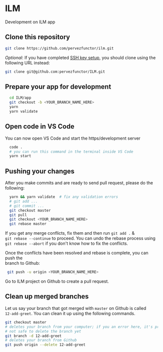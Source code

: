 # ILM

Development on ILM app

## Clone this repository

```bash
git clone https://github.com/pervezfunctor/ilm.git
```

*Optional*: If you have completed [SSH key setup](https://docs.github.com/en/github/authenticating-to-github/adding-a-new-ssh-key-to-your-github-account), you should clone using the  
following URL instead:

```bash
git clone git@github.com:pervezfunctor/ILM.git
```

## Prepare your app for development

```bash
  cd ILM/app
  git checkout -b <YOUR_BRANCH_NAME_HERE>
  yarn
  yarn validate
```

## Open code in VS Code

You can now open VS Code and start the https/development server

```bash
  code .
  # you can run this command in the terminal inside VS Code
  yarn start
```

## Pushing your changes

After you make commits and are ready to send pull request, please do the  
following:

```bash
  yarn && yarn validate  # fix any validation errors
  # git add ...
  # git commit ...
  git checkout master
  git pull
  git checkout <YOUR_BRANCH_NAME_HERE>
  git rebase master
```

If you get any merge conflicts, fix them and then run `git add .` &  
`git rebase --continue` to proceed. You can undo the rebase process using  
`git rebase --abort` if you don't know how to fix the conflicts.  

Once the conflicts have been resolved and rebase is complete, you can push the  
branch to Github:

```bash
 git push -u origin <YOUR_BRANCH_NAME_HERE>
```

Go to ILM project on Github to create a pull request.

## Clean up merged branches

Let us say your branch that got merged with `master` on Github is called  
`12-add-greet`. You can clean it up using the following commands.

```bash
git checkout master
# deletes your branch from your computer; if you an error here, it's probably
# not safe to delete the branch yet
git branch -d 12-add-greet
# deletes your branch from Github
git push origin --delete 12-add-greet
```
